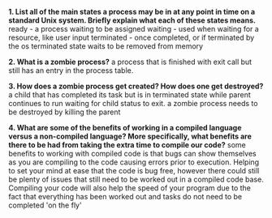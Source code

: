 **1. List all of the main states a process may be in at any point in time on a standard Unix system. Briefly explain what each of these states means.**
ready - a process waiting to be assigned
waiting - used when waiting for a resource, like user input
terminated - once completed, or if terminated by the os terminated state waits to be removed from memory



**2. What is a zombie process?**
a process that is finished with exit call but still has an entry in the process table.


**3. How does a zombie process get created? How does one get destroyed?**
a child that has completed its task but is in terminated state while parent continues to run waiting for child status to exit.  a zombie process needs to be destroyed by killing the parent


**4. What are some of the benefits of working in a compiled language versus a non-compiled language? More specifically, what benefits are there to be had from taking the extra time to compile our code?**
some benefits to working with compiled code is that bugs can show themselves as you are compiling to the code causing errors prior to execution.  Helping to set your mind at ease that the code is bug free, however there could still be plenty of issues that still need to be worked out in a compiled code base.  Compiling your code will also help the speed of your program due to the fact that everything has been worked out and tasks do not need to be completed 'on the fly'

